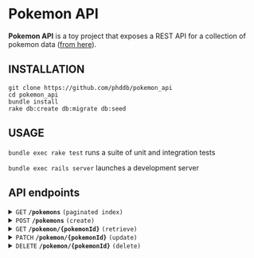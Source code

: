 
# Pokemon API

**Pokemon API** is a toy project that exposes a REST API for a collection of pokemon data ([from here](https://gist.github.com/armgilles/194bcff35001e7eb53a2a8b441e8b2c6)).



## INSTALLATION

```
git clone https://github.com/phddb/pokemon_api
cd pokemon_api
bundle install
rake db:create db:migrate db:seed
```


## USAGE 

`bundle exec rake test` runs a suite of unit and integration tests

`bundle exec rails server` launches a development server



## API endpoints

<details>
  <summary><code>GET</code> <code><b>/pokemons</b></code> <code>(paginated index)</code></summary>

##### Parameters

> | name              |  type     | in                   | data type      | description                           |
> |-------------------|-----------|----------------------|----------------|---------------------------------------|
> | `per_page`          |  optional | query string or body | int            | Maximum number of pokemons to return (defaults to 25) |
> | `page`           |  optional | query string or body | int            | Which page of results to return (defaults to 1)  |


##### Responses

> | http code     | description              | response body                                      | example |
> |---------------|--------------------------|----------------------------------------------------|-----------------------------|
> | `200`         | `OK`                     | Array of json-encoded pokemons plus pagination metadata  |  `{"meta":{"current_page":1,"total_pages":32},"data":[{"Name":"Bulbasaur","Types":["Grass","Poison"],"Total":318,...`  |
> | `400`         | `Bad Request`            |                                                    |         |                                   

##### Example cURL

> ```javascript
>  curl -X GET 'localhost:3000/pokemons?per_page=25&page=1' 
> ```

</details>



<details>
  <summary><code>POST</code> <code><b>/pokemons</b></code> <code>(create)</code></summary>

##### Parameters

> | name              |  type     | in                   | data type      | description                           |
> |-------------------|-----------|----------------------|----------------|---------------------------------------|
> | `name`            |  required | body                 | string         | Name |
> | `hp`              |  required | body                 | int (1-255)    | HP  |
> | `attack`          |  required | body                 | int (1-255)    | Attack  |
> | `defense`         |  required | body                 | int (1-255)    | Defense  |
> | `sp_atk`          |  required | body                 | int (1-255)    | Sp. Atk  |
> | `sp_def`          |  required | body                 | int (1-255)    | Sp. Def |
> | `speed`           |  required | body                 | int (1-255)    | Speed  |
> | `generation`      |  required | body                 | int            | Generation  |
> | `legendary`       |  required | body                 | boolean        | Legendary  |
> | `types`           |  required | body                 | array of 0-2 unique strings | Types associated with this Pokemon. Must be valid pokemon types.(*)  |
 (*) Valid types: Grass, Poison, Fire, Flying, Dragon, Water, Bug, Normal, Electric, Ground, Fairy, Fighting, Psychic, Rock, Steel, Ice, Ghost, Dark.


##### Responses


> | http code     | description              | response body                                      | example |
> |---------------|--------------------------|----------------------------------------------------|-----------------------------|
> | `200`         | `OK`                     | `Newly created pokemon encoded as JSON`            | `{"Name":"Bulbasaur2","Types":["Grass","Poison"],"Total":318,...` |
> | `400`         | `Bad Request`            | `Description of issue` |  `{"name":["has already been taken"]}` |     



##### Example cURL

> ```javascript
> curl -X POST 'localhost:3000/pokemons.json' -H 'Content-Type: application/json' -d '{"name": "Bulbasaur2", "hp": 45, "attack": 49, "defense": 49, "sp_atk": 65, "sp_def": 65, "speed": 45, "generation": 1, "legendary": true, "types": ["Grass", "Poison"]}'
> ```

</details>




<details>
  <summary><code>GET</code> <code><b>/pokemon/{pokemonId}</b></code> <code>(retrieve)</code></summary>

##### Parameters

> | name              |  type     | in                   | data type      | description                           |
> |-------------------|-----------|----------------------|----------------|---------------------------------------|
> | `pokemonId`              |  required | path                 | int            | Unique identifier for a Pokemon  |


##### Responses

> | http code     | description              | response body                                      | example |
> |---------------|--------------------------|----------------------------------------------------|-----------------------------|
> | `200`         | `OK`                     | `Pokemon encoded as JSON`            | `{"Name":"Bulbasaur2","Types":["Grass","Poison"],"Total":318,...` |
> | `404`         | `Not Found`            |  |  |     



##### Example cURL

> ```javascript
>   curl -X GET 'localhost:3000/pokemons/1' 
> ```

</details>





<details>
  <summary><code>PATCH</code> <code><b>/pokemon/{pokemonId}</b></code> <code>(update)</code></summary>

##### Parameters

> | name              |  type     | in                   | data type      | description                           |
> |-------------------|-----------|----------------------|----------------|---------------------------------------|
> | `pokemonId`              |  required | path                 | int             | Unique identifier for a Pokemon  |
> | `name`            |  optional | body                 | string         | Name |
> | `hp`              |  optional | body                 | int (1-255)    | HP  |
> | `attack`          |  optional | body                 | int (1-255)    | Attack  |
> | `defense`         |  optional | body                 | int (1-255)    | Defense  |
> | `sp_atk`          |  optional | body                 | int (1-255)    | Sp. Atk  |
> | `sp_def`          |  optional | body                 | int (1-255)    | Sp. Def |
> | `speed`           |  optional | body                 | int (1-255)    | Speed  |
> | `generation`      |  optional | body                 | int            | Generation  |
> | `legendary`       |  optional | body                 | boolean        | Legendary  |
> | `types`           |  optional | body                 | array of 0-2 unique strings | Types associated with this Pokemon. Must be valid pokemon types.(*)  |
 (*) Valid types: Grass, Poison, Fire, Flying, Dragon, Water, Bug, Normal, Electric, Ground, Fairy, Fighting, Psychic, Rock, Steel, Ice, Ghost, Dark.


##### Responses

> | http code     | description              | response body                                      | example |
> |---------------|--------------------------|----------------------------------------------------|-----------------------------|
> | `200`         | `OK`                     | `Updated pokemon encoded as JSON`            | `{"Name":"Bulbasaur2","Types":["Grass","Poison"],"Total":318,...` |
> | `400`         | `Bad Request`            | `Description of issue` |  `{"hp":["must be less than or equal to 255"]}` |     
> | `404`         | `Not Found`            |  |  |     


                                                      
##### Example cURL

> ```javascript
>   curl -X PATCH 'localhost:3000/pokemons/1' -H 'Content-Type: application/json' -d '{"hp": 45}'
> ```

</details>




<details>
  <summary><code>DELETE</code> <code><b>/pokemon/{pokemonId}</b></code> <code>(delete)</code></summary>

##### Parameters

> | name              |  type     | in                   | data type      | description                           |
> |-------------------|-----------|----------------------|----------------|---------------------------------------|
> | `pokemonId`       |  required | path                 | int            | Unique identifier for a Pokemon  |


##### Responses

> | http code     | description              | response body                                      | example |
> |---------------|--------------------------|----------------------------------------------------|-----------------------------|
> | `204`         | `No Content`             |  |  |
> | `404`         | `Not Found`              |  |  |     


##### Example cURL

> ```javascript
> curl -X DELETE 'localhost:3000/pokemons/1' 
> ```

</details>


